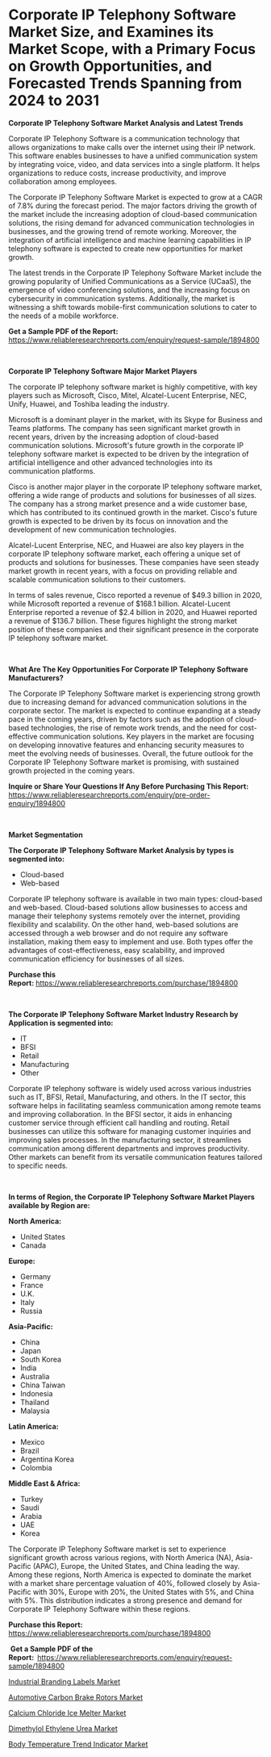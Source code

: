 <p><h1>Corporate IP Telephony Software Market Size, and Examines its Market Scope, with a Primary Focus on Growth Opportunities, and Forecasted Trends Spanning from 2024 to 2031</h1></p><p><strong>Corporate IP Telephony Software Market Analysis and Latest Trends</strong></p>
<p><p>Corporate IP Telephony Software is a communication technology that allows organizations to make calls over the internet using their IP network. This software enables businesses to have a unified communication system by integrating voice, video, and data services into a single platform. It helps organizations to reduce costs, increase productivity, and improve collaboration among employees.</p><p>The Corporate IP Telephony Software Market is expected to grow at a CAGR of 7.8% during the forecast period. The major factors driving the growth of the market include the increasing adoption of cloud-based communication solutions, the rising demand for advanced communication technologies in businesses, and the growing trend of remote working. Moreover, the integration of artificial intelligence and machine learning capabilities in IP telephony software is expected to create new opportunities for market growth.</p><p>The latest trends in the Corporate IP Telephony Software Market include the growing popularity of Unified Communications as a Service (UCaaS), the emergence of video conferencing solutions, and the increasing focus on cybersecurity in communication systems. Additionally, the market is witnessing a shift towards mobile-first communication solutions to cater to the needs of a mobile workforce.</p></p>
<p><strong>Get a Sample PDF of the Report:&nbsp;</strong> <a href="https://www.reliableresearchreports.com/enquiry/request-sample/1894800">https://www.reliableresearchreports.com/enquiry/request-sample/1894800</a></p>
<p>&nbsp;</p>
<p><strong>Corporate IP Telephony Software Major Market Players</strong></p>
<p><p>The corporate IP telephony software market is highly competitive, with key players such as Microsoft, Cisco, Mitel, Alcatel-Lucent Enterprise, NEC, Unify, Huawei, and Toshiba leading the industry. </p><p>Microsoft is a dominant player in the market, with its Skype for Business and Teams platforms. The company has seen significant market growth in recent years, driven by the increasing adoption of cloud-based communication solutions. Microsoft's future growth in the corporate IP telephony software market is expected to be driven by the integration of artificial intelligence and other advanced technologies into its communication platforms.</p><p>Cisco is another major player in the corporate IP telephony software market, offering a wide range of products and solutions for businesses of all sizes. The company has a strong market presence and a wide customer base, which has contributed to its continued growth in the market. Cisco's future growth is expected to be driven by its focus on innovation and the development of new communication technologies.</p><p>Alcatel-Lucent Enterprise, NEC, and Huawei are also key players in the corporate IP telephony software market, each offering a unique set of products and solutions for businesses. These companies have seen steady market growth in recent years, with a focus on providing reliable and scalable communication solutions to their customers. </p><p>In terms of sales revenue, Cisco reported a revenue of $49.3 billion in 2020, while Microsoft reported a revenue of $168.1 billion. Alcatel-Lucent Enterprise reported a revenue of $2.4 billion in 2020, and Huawei reported a revenue of $136.7 billion. These figures highlight the strong market position of these companies and their significant presence in the corporate IP telephony software market.</p></p>
<p>&nbsp;</p>
<p><strong>What Are The Key Opportunities For Corporate IP Telephony Software Manufacturers?</strong></p>
<p><p>The Corporate IP Telephony Software market is experiencing strong growth due to increasing demand for advanced communication solutions in the corporate sector. The market is expected to continue expanding at a steady pace in the coming years, driven by factors such as the adoption of cloud-based technologies, the rise of remote work trends, and the need for cost-effective communication solutions. Key players in the market are focusing on developing innovative features and enhancing security measures to meet the evolving needs of businesses. Overall, the future outlook for the Corporate IP Telephony Software market is promising, with sustained growth projected in the coming years.</p></p>
<p><strong>Inquire or Share Your Questions If Any Before Purchasing This Report:</strong> <a href="https://www.reliableresearchreports.com/enquiry/pre-order-enquiry/1894800">https://www.reliableresearchreports.com/enquiry/pre-order-enquiry/1894800</a></p>
<p>&nbsp;</p>
<p><strong>Market Segmentation</strong></p>
<p><strong>The Corporate IP Telephony Software Market Analysis by types is segmented into:</strong></p>
<p><ul><li>Cloud-based</li><li>Web-based</li></ul></p>
<p><p>Corporate IP telephony software is available in two main types: cloud-based and web-based. Cloud-based solutions allow businesses to access and manage their telephony systems remotely over the internet, providing flexibility and scalability. On the other hand, web-based solutions are accessed through a web browser and do not require any software installation, making them easy to implement and use. Both types offer the advantages of cost-effectiveness, easy scalability, and improved communication efficiency for businesses of all sizes.</p></p>
<p><strong>Purchase this Report:&nbsp;</strong><a href="https://www.reliableresearchreports.com/purchase/1894800">https://www.reliableresearchreports.com/purchase/1894800</a></p>
<p>&nbsp;</p>
<p><strong>The Corporate IP Telephony Software Market Industry Research by Application is segmented into:</strong></p>
<p><ul><li>IT</li><li>BFSI</li><li>Retail</li><li>Manufacturing</li><li>Other</li></ul></p>
<p><p>Corporate IP telephony software is widely used across various industries such as IT, BFSI, Retail, Manufacturing, and others. In the IT sector, this software helps in facilitating seamless communication among remote teams and improving collaboration. In the BFSI sector, it aids in enhancing customer service through efficient call handling and routing. Retail businesses can utilize this software for managing customer inquiries and improving sales processes. In the manufacturing sector, it streamlines communication among different departments and improves productivity. Other markets can benefit from its versatile communication features tailored to specific needs.</p></p>
<p>&nbsp;</p>
<p><strong>In terms of Region, the Corporate IP Telephony Software Market Players available by Region are:</strong></p>
<p>
    <p> <strong> North America: </strong>
        <ul>
            <li>United States</li>
            <li>Canada</li>
        </ul>
        </p> 
    <p> <strong> Europe: </strong>
        <ul>
            <li>Germany</li>
            <li>France</li>
            <li>U.K.</li>
            <li>Italy</li>
            <li>Russia</li>
        </ul>
        </p> 
    <p> <strong> Asia-Pacific: </strong>
        <ul>
            <li>China</li>
            <li>Japan</li>
            <li>South Korea</li>
            <li>India</li>
            <li>Australia</li>
            <li>China Taiwan</li>
            <li>Indonesia</li>
            <li>Thailand</li>
            <li>Malaysia</li>
        </ul>
        </p> 
    <p> <strong> Latin America: </strong>
        <ul>
            <li>Mexico</li>
            <li>Brazil</li>
            <li>Argentina Korea</li>
            <li>Colombia</li>
        </ul>
        </p> 
    <p> <strong> Middle East & Africa: </strong>
        <ul>
            <li>Turkey</li>
            <li>Saudi</li>
            <li>Arabia</li>
            <li>UAE</li>
            <li>Korea</li>
        </ul>
    </p>
    </p>
<p><p>The Corporate IP Telephony Software market is set to experience significant growth across various regions, with North America (NA), Asia-Pacific (APAC), Europe, the United States, and China leading the way. Among these regions, North America is expected to dominate the market with a market share percentage valuation of 40%, followed closely by Asia-Pacific with 30%, Europe with 20%, the United States with 5%, and China with 5%. This distribution indicates a strong presence and demand for Corporate IP Telephony Software within these regions.</p></p>
<p><strong>Purchase this Report: </strong><a href="https://www.reliableresearchreports.com/purchase/1894800">https://www.reliableresearchreports.com/purchase/1894800</a></p>
<p>&nbsp;<strong>Get a Sample PDF of the Report:&nbsp;&nbsp;</strong><a href="https://www.reliableresearchreports.com/enquiry/request-sample/1894800">https://www.reliableresearchreports.com/enquiry/request-sample/1894800</a></p>
<p><strong></strong></p>
<p><p><a href="https://angry-finch-aaf.notion.site/Industrial-Branding-Labels-Market-Centers-on-Aspects-such-as-Market-Growth-Market-Share-Market-Opp-04c97fa18442457295b1f9d3e9cf9387">Industrial Branding Labels Market</a></p><p><a href="https://pretty-mail-caf.notion.site/Automotive-Carbon-Brake-Rotors-Market-Size-Share-Trends-Analysis-Report-By-Application-Regional--998d738dbae34393b1efb346be90fc09">Automotive Carbon Brake Rotors Market</a></p><p><a href="https://view.publitas.com/reportprime-1/decoding-the-calcium-chloride-ice-melter-market-a-deep-dive-into-the-latest-market-trends-market-segmentation-and-competitive-analysis/">Calcium Chloride Ice Melter Market</a></p><p><a href="https://view.publitas.com/reportprime-1/dimethylol-ethylene-urea-market-a-comprehensive-report-of-its-market-share-growth-trends-2024-2031/">Dimethylol Ethylene Urea Market</a></p><p><a href="https://circular-yam-9b9.notion.site/Body-Temperature-Trend-Indicator-Market-Analysis-Examines-its-Scope-on-Growth-Opportunities-and-For-053b8fb9ff1b4ca5b2f75dd2ad13dd10">Body Temperature Trend Indicator Market</a></p></p>